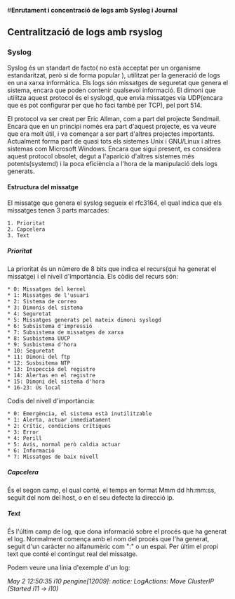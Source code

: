 #**Enrutament i concentració de logs amb Syslog i Journal**


## Centralització de logs amb rsyslog

### Syslog

Syslog és un standart de facto( no està acceptat per un organisme estandaritzat, però si de forma popular ), utilitzat per la generació de logs en una xarxa informàtica. Els logs són missatges de seguretat que genera el sistema, encara que poden contenir qualsevol informació. El dimoni que utilitza aquest protocol és el syslogd, que envia missatges via UDP(encara que es pot configurar per que ho faci també per TCP), pel port 514. 

El protocol va ser creat per Eric Allman, com a part del projecte Sendmail. Encara que en un principi només era part d'aquest projecte, es va veure que era molt útil, i va començar a ser part d'altres projectes importants. Actualment forma part de quasi tots els sistemes Unix i GNU/Linux i altres sistemas com Microsoft Windows. Encara que sigui present, es considera aquest protocol obsolet, degut a l'aparició d'altres sistemes més potents(systemd) i la poca eficiència a l'hora de la manipulació dels logs generats. 

#### Estructura del missatge

El missatge que genera el syslog segueix el rfc3164, el qual indica que els missatges tenen 3 parts marcades:

    1. Prioritat
    2. Capcelera
    3. Text

##### Prioritat

La prioritat és un número de 8 bits que indica el recurs(qui ha generat el missatge) i el nivell d'importància. Els còdis del recurs són:

    * 0: Missatges del kernel 
    * 1: Missatges de l'usuari
    * 2: Sistema de correo
    * 3: Dimonis del sistema
    * 4: Seguretat
    * 5: Missatges generats pel mateix dimoni syslogd
    * 6: Subsistema d'impressió
    * 7: Subsistema de missatges de xarxa
    * 8: Susbistema UUCP
    * 9: Susbistema d'hora
    * 10: Seguretat
    * 11: Dimoni del ftp
    * 12: Susbsitema NTP
    * 13: Inspecció del registre
    * 14: Alertas en el registre
    * 15: Dimoni del sistema d'hora
    * 16-23: Ús local

Codis del nivell d'importància: 

    * 0: Emergència, el sistema està inutilitzable
    * 1: Alerta, actuar inmediatament
    * 2: Crític, condicions crítiques
    * 3: Error
    * 4: Perill
    * 5: Avís, normal però caldia actuar
    * 6: Informació
    * 7: Missatges de baix nivell

##### Capcelera

És el segon camp, el qual conté, el temps en format Mmm dd hh:mm:ss, seguit del nom del host, o en el seu defecte la direcció ip.

##### Text

És l'últim camp de log, que dona informació sobre el procés que ha generat el log. Normalment comença amb el nom del procés que l'ha generat, seguit d'un caràcter no alfanumèric com ":" o un espai. Per últim el propi text que conté el contingut real del missatge.

Podem veure una línia d'exemple d'un log:

*May  2 12:50:35 i10 pengine[12009]: notice: LogActions: Move    ClusterIP	(Started i11 -> i10)*





